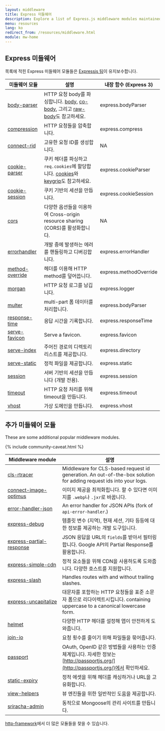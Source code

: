 ```yaml
---
layout: middleware
title: Express 미들웨어
description: Explore a list of Express.js middleware modules maintained by the Express team and the community, including built-in middleware and popular third-party modules.
menu: resources
lang: ko
redirect_from: /resources/middleware.html
module: mw-home
---
```


## Express 미들웨어

목록에 적힌 Express 미들웨어 모듈들은 [Expressjs 팀](https://github.com/orgs/expressjs/people)이 유지보수합니다.

| 미들웨어 모듈                                                       | 설명                                                                                                                                                                                                               | 내장 함수 (Express 3)   |
| ------------------------------------------------------------- | ---------------------------------------------------------------------------------------------------------------------------------------------------------------------------------------------------------------- | -------------------------------------- |
| [body-parser](/resources/middleware/body-parser.html)         | HTTP 요청 body를 파싱합니다. [body](https://github.com/raynos/body), [co-body](https://github.com/visionmedia/co-body), 그리고 [raw-body](https://github.com/stream-utils/raw-body)도 참고하세요. | express.bodyParser     |
| [compression](/resources/middleware/compression.html)         | HTTP 요청들을 압축합니다.                                                                                                                                                                                 | express.compress       |
| [connect-rid](/resources/middleware/connect-rid.html)         | 고유한 요청 ID를 생성합니다.                                                                                                                                                                                | NA                                     |
| [cookie-parser](/resources/middleware/cookie-parser.html)     | 쿠키 헤더를 파싱하고 `req.cookies`에 할당합니다. [cookies](https://github.com/jed/cookies)와 [keygrip](https://github.com/jed/keygrip)도 참고하세요.                                                   | express.cookieParser   |
| [cookie-session](/resources/middleware/cookie-session.html)   | 쿠키 기반의 세션을 만듭니다.                                                                                                                                                                                 | express.cookieSession  |
| [cors](/resources/middleware/cors.html)                       | 다양한 옵션들을 이용하여 Cross-origin resource sharing (CORS)를 활성화합니다.                                                                                                                   | NA                                     |
| [errorhandler](/resources/middleware/errorhandler.html)       | 개발 중에 발생하는 에러를 핸들링하고 디버깅합니다.                                                                                                                                                                     | express.errorHandler   |
| [method-override](/resources/middleware/method-override.html) | 헤더를 이용해 HTTP method를 덮어씁니다.                                                                                                                                                                      | express.methodOverride |
| [morgan](/resources/middleware/morgan.html)                   | HTTP 요청 로그를 남깁니다.                                                                                                                                                                                | express.logger         |
| [multer](/resources/middleware/multer.html)                   | multi-part 폼 데이터를 처리합니다.                                                                                                                                                                         | express.bodyParser     |
| [response-time](/resources/middleware/response-time.html)     | 응답 시간을 기록합니다.                                                                                                                                                                                    | express.responseTime   |
| [serve-favicon](/resources/middleware/serve-favicon.html)     | Serve a favicon.                                                                                                                                                                                 | express.favicon        |
| [serve-index](/resources/middleware/serve-index.html)         | 주어진 경로의 디렉토리 리스트를 제공합니다.                                                                                                                                                                         | express.directory      |
| [serve-static](/resources/middleware/serve-static.html)       | 정적 파일을 제공합니다.                                                                                                                                                                                    | express.static         |
| [session](/resources/middleware/session.html)                 | 서버 기반의 세션을 만듭니다 (개발 전용).                                                                                                                                                      | express.session        |
| [timeout](/resources/middleware/timeout.html)                 | HTTP 요청 처리를 위해 timeout을 만듭니다.                                                                                                                                                                    | express.timeout        |
| [vhost](/resources/middleware/vhost.html)                     | 가상 도메인을 만듭니다.                                                                                                                                                                                    | express.vhost          |

## 추가 미들웨어 모듈

These are some additional popular middleware modules.

{% include community-caveat.html %}

| Middleware&nbsp;module                                      | 설명                                                                                                                                                                      |
| ------------------------------------------------------------------------------- | ----------------------------------------------------------------------------------------------------------------------------------------------------------------------- |
| [cls-rtracer](https://github.com/puzpuzpuz/cls-rtracer)                         | Middleware for CLS-based request id generation. An out-of-the-box solution for adding request ids into your logs.                       |
| [connect-image-optimus](https://github.com/msemenistyi/connect-image-optimus)   | 이미지 제공을 최적화힙니다. 할 수 있다면 이미지를 `.webp`나 `.jxr`로 바꿉니다.                                                                                     |
| [error-handler-json](https://github.com/mifi/error-handler-json)                | An error handler for JSON APIs (fork of `api-error-handler`.)                                                                        |
| [express-debug](https://github.com/devoidfury/express-debug)                    | 템플릿 변수 (지역), 현재 세션, 기타 등등에 대한 정보를 제공하는 개발 도구입니다.                                                                                     |
| [express-partial-response](https://github.com/nemtsov/express-partial-response) | JSON 응답을 URL의 `fields`를 받아서 필터링합니다. Google API의 Partial Response를 활용합니다.                                                                |
| [express-simple-cdn](https://github.com/jamiesteven/express-simple-cdn)         | 정적 요소들을 위해 CDN을 사용하도록 도와줍니다. 다양한 호스트를 지원합니다.                                                                                            |
| [express-slash](https://github.com/ericf/express-slash)                         | Handles routes with and without trailing slashes.                                                                                                       |
| [express-uncapitalize](https://github.com/jamiesteven/express-uncapitalize)     | 대문자를 포함하는 HTTP 요청들을 표준 소문자 폼으로 리다이렉트시킵니다. containing uppercase to a canonical lowercase form.                                           |
| [helmet](https://github.com/helmetjs/helmet)                                    | 다양한 HTTP 헤더를 설정해 앱이 안전하게 도와줍니다.                                                                                                                         |
| [join-io](https://github.com/coderaiser/join-io)                                | 요청 횟수를 줄이기 위해 파일들을 묶어줍니다.                                                                                                                               |
| [passport](https://github.com/jaredhanson/passport)                             | OAuth, OpenID 같은 방법들을 사용하는 인증 체계입니다.  자세한 정보는 [http://passportjs.org/](http://passportjs.org/)에서 확인하세요. |
| [static-expiry](https://github.com/paulwalker/connect-static-expiry)            | 정적 에셋을 위해 헤더를 캐싱하거나 URL을 고유화합니다.                                                                                                                        |
| [view-helpers](https://github.com/madhums/node-view-helpers)                    | 뷰 엔진들을 위한 일반적인 도움을 제공합니다.                                                                                                                               |
| [sriracha-admin](https://github.com/hdngr/siracha)                              | 동적으로 Mongoose의 관리 사이트를 만듭니다.                                                                                                                            |

[http-framework](https://github.com/Raynos/http-framework#modules)에서 더 많은 모듈들을 찾을 수 있습니다.

